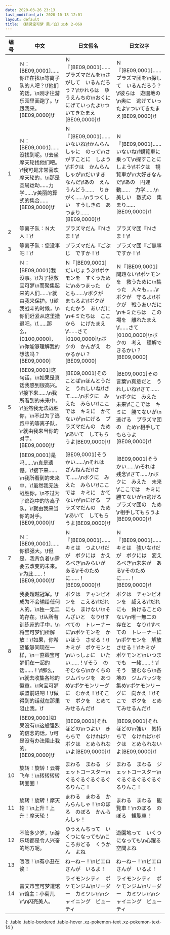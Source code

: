 ```yaml
---
date: 2020-03-26 23:13
last_modified_at: 2020-10-18 12:01
layout: default
title: 《精灵宝可梦 黑／白》文本 2-069
---
```

| 编号 | 中文 | 日文假名 | 日文汉字 |
| ---- | ---- | ---- | --- |
| 0 | Ｎ：[BE09,0001]……你正在找\n等离子队的人吧？\f他们的话，\n刚才往游乐园里面跑了。\r跟我来。[BE09,0000]\f | Ｎ『[BE09,0001]……プラズマだんを\nさがして　いるんだろう？\fかれらは　ゆうえんちの\nおくに　にげていったよ\rついてきたまえ[BE09,0000]\f | Ｎ『[BE09,0001]……プラズマ団を\n探して　いるんだろう？\f彼らは　遊園地の\n奥に　逃げていったよ\rついてきたまえ[BE09,0000]\f |
| 1 | Ｎ：[BE09,0001]……没找到呢。\f去坐摩天轮找他们吧。\f我可是非常喜欢摩天轮的，\n那是圆周运动……力学……\r美丽的算式的集合……[BE09,0000]\f | Ｎ『[BE09,0001]……いないね\fかんらんしゃに　のって\nさがすことに　しよう\fボクは　かんらんしゃが\nだいすき　なんだ\fあの　えんうんどう……　りきがく……\nうつくしい　すうしきの　あつまり……[BE09,0000]\f | Ｎ『[BE09,0001]……いないね\f観覧車に　乗って\n探すことに　しよう\fボクは　観覧車が\n大好きなんだ\fあの　円運動……　力学……\n美しい　数式の　集まり……[BE09,0000]\f |
| 2 | 等离子队：Ｎ大人！\f | プラズマだん『Ｎさま！\f | プラズマ団『Ｎさま！\f |
| 3 | 等离子队：您没事吧！\f | プラズマだん『ごぶじ　ですか！\f | プラズマ団『ご無事ですか！\f |
| 4 | Ｎ：[BE09,0001]我没事。\f为了拯救宝可梦\n而聚集起来的人们……\r就由我来保护。\f趁我战斗的时候，\n你们赶紧从这里撤退吧。\f……那么，[0100,0000]，\n你能够理解我的想法吗？[BE09,0000] | Ｎ『[BE09,0001]だいじょうぶ\fポケモンを　すくうために\nあつまった　ひとも……\rボクが　まもるよ\fボクが　たたかう　あいだに\nキミたちは　ここから　にげたまえ\f……さて　[0100,0000]\nボクの　かんがえ　わかるかい？[BE09,0000] | Ｎ『[BE09,0001]問題ない\fポケモンを　救うために\n集った　人々も……\rボクが　守るよ\fボクが　戦うあいだに\nキミたちは　この場を　離れたまえ\f……さて　[0100,0000]\nボクの　考え　理解できるかい？[BE09,0000] |
| 5 | [BE09,0001]这句话，\n如果是真话我感到很高兴。\f接下来……\n我所看到的未来中，\f虽然我无法战胜你，\n不过为了逃跑中的等离子队，\r就由我来当你的对手。[BE09,0000]\f | [BE09,0001]その　ことば\nほんとうだと　うれしいね\fさて……\nボクに　みえた　みらい\fここでは　キミに　かてないが\nにげる　プラズマだんの　ため\rあいて　してもらうよ[BE09,0000]\f | [BE09,0001]その言葉\n真意だと　うれしいね\fさて……\nボクに　みえた　未来\fここでは　キミに　勝てないが\n逃げる　プラズマ団の　ため\r相手してもらうよ[BE09,0000]\f |
| 6 | [BE09,0001]是吗……\n真是遗憾。\f接下来……\n我所看到的未来中，\f虽然我无法战胜你，\n不过为了逃跑中的等离子队，\r就由我来当你的对手。[BE09,0000]\f | [BE09,0001]そうかい……\nそれは　ざんねんだ\fさて……\nボクに　みえた　みらい\fここでは　キミに　かてないが\nにげる　プラズマだんの　ため\rあいて　してもらうよ[BE09,0000]\f | [BE09,0001]そうかい……\nそれは　残念\fさて……\nボクに　みえた　未来\fここでは　キミに　勝てないが\n逃げる　プラズマ団の　ため\r相手してもらうよ[BE09,0000]\f |
| 7 | Ｎ：[BE09,0001]……你很强大。\f但是，我背负着\n需要去改变的未来。\r为此……！[BE09,0000]\f | Ｎ『[BE09,0001]……キミは　つよい\fだが　ボクには　かえるべき\nみらいが　ある\rそのために……！[BE09,0000]\f | Ｎ『[BE09,0001]……キミは　強いな\fだが　ボクには　変えるべき\n未来が　ある\rそのために……！[BE09,0000]\f |
| 8 | 我要超越冠军。\f成为不会输给任何人的，\n独一无二的存在。\f从所有训练家的手中，\n将宝可梦们所解放！\f如果，你希望能够同现在一样，\n一直跟宝可梦们在一起的话……！\f那么，\n就去收集各地的徽章，\r向宝可梦联盟前进吧！\f做得到的话就在那里阻止我。\f | ボクは　チャンピオンを　こえる\fだれにも　まけない\nそんざいと　なり\fすべての　トレーナーに\nポケモンを　かいほう　させる！\fキミが　ポケモンと\nいっしょに　いたい……！\fそう　のぞむなら\nかくちの　ジムバッジを　あつめ\rポケモンリーグに　むかえ！\fそこで　ボクを　とめてみせるんだ\f | ボクは　チャンピオンを　超える\fだれにも　負けることのない\n唯一無二の　存在と　なり\fすべての　トレーナーに\nポケモンを　解放させる！\fキミが　ポケモンと\nいつまでも　一緒……！\fそう　望むなら\n各地の　ジムバッジを　集め\rポケモンリーグに　向かえ！\fそこで　ボクを　とめてみせるんだ\f |
| 9 | [BE09,0001]如果没有\n这般强烈的信念的话，\r可是没有办法阻止我的。[BE09,0000]\f | [BE09,0001]それほどの\nつよい　きもちで　なければ\rボクは　とめられないよ[BE09,0000]\f | [BE09,0001]それほどの\n強い　気持ちで　なければ\rボクは　とめられないよ[BE09,0000]\f |
| 10 | 旋转！旋转！云霄飞车！\n转转转转转圈圈！ | まわる　まわる　ジェットコースター\nぐるぐるぐるぐるぐるりんこ！ | まわる　まわる　ジェットコースター\nぐるぐるぐるぐるぐるりんこ！ |
| 11 | 旋转！旋转！摩天轮！\n上升！上升！摩天轮！ | まわる　まわる　かんらんしゃ！\nのぼる　のぼる　かんらんしゃ！ | まわる　まわる　観覧車！\nのぼる　のぼる　観覧車！ |
| 12 | 不管多少岁，\n游乐场都是令人兴奋的地方呢。 | ゆうえんちって　いくつになっても\nこころおどる　くうかん　よね | 遊園地って　いくつになっても\n心躍る　空間よね |
| 13 | 喂喂！\n有小丑在诶！ | ねーねー！\nピエロさんが　いるよ！ | ねーねー！\nピエロさんが　いるよ！ |
| 14 | 雷文市宝可梦道馆\n馆主：小菊儿\r\n闪亮美人。 | ライモンシティ　ポケモンジム\nリーダー　カミツレ\r\nシャイニング　ビューティ | ライモンシティ　ポケモンジム\nリーダー　カミツレ\r\nシャイニング　ビューティ |
{: .table .table-bordered .table-hover .xz-pokemon-text .xz-pokemon-text-14 }